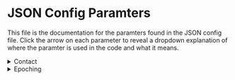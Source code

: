 # JSON Config Paramters

This file is the documentation for the paramters found in the JSON config file. Click the arrow on each parameter to reveal a dropdown explanation of where the paramter is used in the code and what it means. 

<details>
<summary>Contact</summary>
Where: sendEmail function is called at the end of each fcp_# step, and contact is passed as a parameter.
<br>
Meaning: Email address to which to send pipeline’s progress updates (contained in square brackets, [ ])
</details>

<details>
<summary>Epoching</summary>
Where: fcp_1_TaskEpoching.
<br>
Meaning: Epoch the data into trials
<br><br>
  <ul><li>
    <details>
      <summary>Period</summary>
      Where:
      <br>
      Meaning:
    </details>
    </li>
    
  <li>Total time</li>
  
  <li>Head motion</li></ul>
  
</details>
